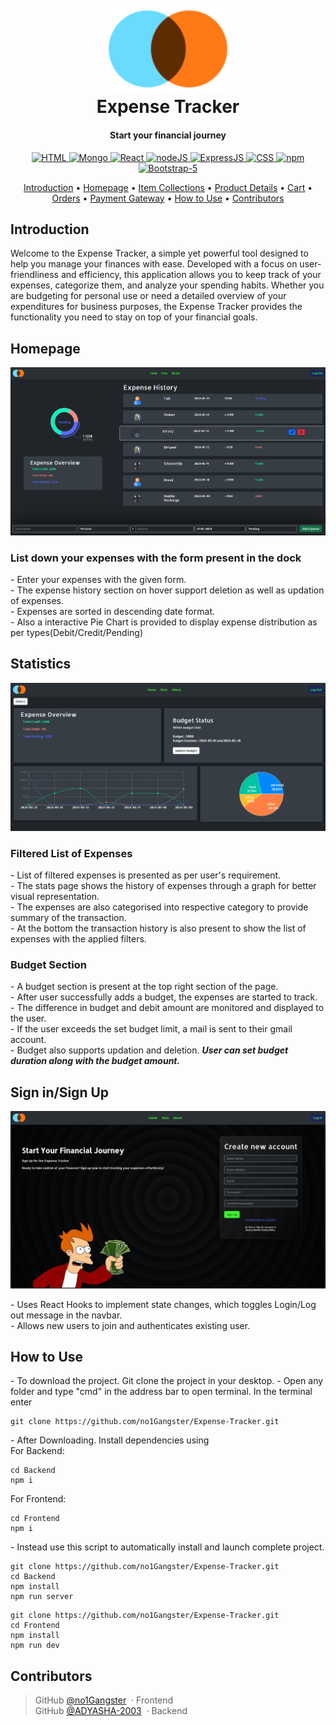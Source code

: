 <h1 align="center">
  <br>
  <a href=""><img src="./Frontend/public/logo.svg" alt="Logo" width="200"></a>
  <br>
  Expense Tracker
  <br>
</h1>

<h4 align="center">Start your financial journey</h4>


<div align="center">
    <a href = "https://en.wikipedia.org/wiki/HTML">
        <img src = "https://img.shields.io/badge/HTML-HTML5-orange" alt = "HTML" />
    </a>
    <a href = "https://en.wikipedia.org/wiki/MongoDB">
        <img src = "https://img.shields.io/badge/mongo-DB-09934e" alt = "Mongo" />
    </a>
    <a href = "https://en.wikipedia.org/wiki/React_(software)">
        <img src = "https://img.shields.io/badge/React-JS-50e4fe" alt = "React" />
    </a>
    <a href = "https://en.wikipedia.org/wiki/Node.js">
        <img src = "https://img.shields.io/badge/node-JS-8bc500" alt = "nodeJS" />
    </a>
    <a href = "https://en.wikipedia.org/wiki/Express.js">
        <img src = "https://img.shields.io/badge/Express-JS-f3e024" alt = "ExpressJS" />
    </a>
    <a href = "https://en.wikipedia.org/wiki/CSS">
        <img src = "https://img.shields.io/badge/CSS-CSS3-blue" alt = "CSS" />
    </a>
    <a href = "https://en.wikipedia.org/wiki/Npm">
        <img src = "https://img.shields.io/badge/npm-9.7.2-red" alt = "npm" />
    </a>
    <a href = "https://en.wikipedia.org/wiki/Bootstrap_(front-end_framework)">
        <img src = "https://img.shields.io/badge/Bootstrap-5" alt = "Bootstrap-5" />
    </a>
</div>

<p align="center">
  <a href="#introduction">Introduction</a> •
  <a href="#homepage">Homepage</a> •
  <a href="#item-collections">Item Collections</a> •
  <a href="#product-details">Product Details</a> •
  <a href="#cart">Cart</a> •
  <a href="#orders">Orders</a> •
  <a href="#payment">Payment Gateway</a> •
  <a href="#how-to-use">How to Use</a> •
  <a href="#contributors">Contributors</a>
</p>


## Introduction
<p>
Welcome to the Expense Tracker, a simple yet powerful tool designed to help you manage your finances with ease. Developed with a focus on user-friendliness and efficiency, this application allows you to keep track of your expenses, categorize them, and analyze your spending habits. Whether you are budgeting for personal use or need a detailed overview of your expenditures for business purposes, the Expense Tracker provides the functionality you need to stay on top of your financial goals.
<p>


## Homepage

<img src = "./Frontend/public/Homepage.png" alt = "HomePage" />
<h3>List down your expenses with the form present in the dock</h3>

<p>
  - Enter your expenses with the given form.<br>
  - The expense history section on hover support deletion as well as updation of expenses.<br>
  - Expenses are sorted in descending date format.<br>
  - Also a interactive Pie Chart is provided to display expense distribution as per types(Debit/Credit/Pending)
</p>


## Statistics

<img src = "./Frontend/public/Stats.png" alt = "Stats Page">
<h3>Filtered List of Expenses</h3>
<p>
  - List of filtered expenses is presented as per user's requirement.<br>
  - The stats page shows the history of expenses through a graph for better visual representation.<br>
  - The expenses are also categorised into respective category to provide summary of the transaction.<br>
  - At the bottom the transaction history is also present to show the list of expenses with the applied filters.
</p>

<h3>Budget Section</h3>
<p>
  - A budget section is present at the top right section of the page.<br>
  - After user successfully adds a budget, the expenses are started to track.<br>
  - The difference in budget and debit amount are monitored and displayed to the user.<br>
  - If the user exceeds the set budget limit, a mail is sent to their gmail account.<br>
  - Budget also supports updation and deletion.
  <b><i>User can set budget duration along with the budget amount.</i></b>
</p>

## Sign in/Sign Up


<img src = "./Frontend/public/SignPage.png" alt = "Sign In Page">

<p>
- Uses React Hooks to implement state changes, which toggles Login/Log out message in the navbar.<br>
- Allows new users to join and authenticates existing user.
<p>

## How to Use

<p>
  - To download the project. Git clone the project in your desktop.
  - Open any folder and type "cmd" in the address bar to open terminal. In the terminal enter
</p>

```npm
git clone https://github.com/no1Gangster/Expense-Tracker.git
```

<p>
  - After Downloading. Install dependencies using<br>
  For Backend:

  ```npm
cd Backend
npm i

```

For Frontend:
```npm
cd Frontend
npm i

```
</p>

<p>
 - Instead use this script to automatically install and launch complete project.

  ```npm
git clone https://github.com/no1Gangster/Expense-Tracker.git
cd Backend
npm install
npm run server

```
  ```npm
git clone https://github.com/no1Gangster/Expense-Tracker.git
cd Frontend
npm install
npm run dev

```
</p>
  
## Contributors


>GitHub [@no1Gangster](https://github.com/no1Gangster) &nbsp;&middot;&nbsp;Frontend<br>
>GitHub [@ADYASHA-2003](https://github.com/ADYASHA-2003) &nbsp;&middot;&nbsp;Backend<br>

